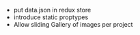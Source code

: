 - put data.json in redux store
- introduce static proptypes
- Allow sliding Gallery of images per project
